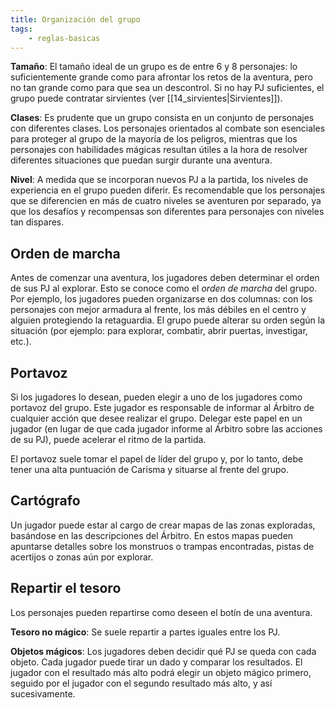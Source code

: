 ```yaml
---
title: Organización del grupo
tags:
    - reglas-basicas
---
```


**Tamaño**: El tamaño ideal de un grupo es de entre 6 y 8 personajes: lo suficientemente grande como para afrontar los retos de la aventura, pero no tan grande como para que sea un descontrol. Si no hay PJ suficientes, el grupo puede contratar sirvientes (ver [[14_sirvientes|Sirvientes]]).

**Clases**: Es prudente que un grupo consista en un conjunto de personajes con diferentes clases. Los personajes orientados al combate son esenciales para proteger al grupo de la mayoría de los peligros, mientras que los personajes con habilidades mágicas resultan útiles a la hora de resolver diferentes situaciones que puedan surgir durante una aventura.

**Nivel**: A medida que se incorporan nuevos PJ a la partida, los niveles de experiencia en el grupo pueden diferir. Es recomendable que los personajes que se diferencien en más de cuatro niveles se aventuren por separado, ya que los desafíos y recompensas son diferentes para personajes con niveles tan dispares.

## Orden de marcha
Antes de comenzar una aventura, los jugadores deben determinar el orden de sus PJ al explorar. Esto se conoce como el *orden de marcha* del grupo. Por ejemplo, los jugadores pueden organizarse en dos columnas: con los personajes con mejor armadura al frente, los más débiles en el centro y alguien protegiendo la retaguardia. El grupo puede alterar su orden según la situación (por ejemplo: para explorar, combatir, abrir puertas, investigar, etc.).

## Portavoz
Si los jugadores lo desean, pueden elegir a uno de los jugadores como portavoz del grupo. Este jugador es responsable de informar al Árbitro de cualquier acción que desee realizar el grupo. Delegar este papel en un jugador (en lugar de que cada jugador informe al Árbitro sobre las acciones de su PJ), puede acelerar el ritmo de la partida.

El portavoz suele tomar el papel de líder del grupo y, por lo tanto, debe tener una alta puntuación de Carisma y situarse al frente del grupo.

## Cartógrafo
Un jugador puede estar al cargo de crear mapas de las zonas exploradas, basándose en las descripciones del Árbitro. En estos mapas pueden apuntarse detalles sobre los monstruos o trampas encontradas, pistas de acertijos o zonas aún por explorar.

## Repartir el tesoro
Los personajes pueden repartirse como deseen el botín de una aventura.

**Tesoro no mágico**: Se suele repartir a partes iguales entre los PJ.

**Objetos mágicos**: Los jugadores deben decidir qué PJ se queda con cada objeto. Cada jugador puede tirar un dado y comparar los resultados. El jugador con el resultado más alto podrá elegir un objeto mágico primero, seguido por el jugador con el segundo resultado más alto, y así sucesivamente.